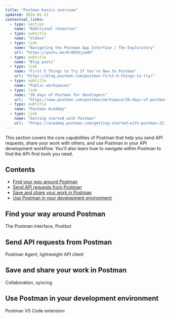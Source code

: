 ```yaml
---
title: "Postman basics overview"
updated: 2024-01-11
contextual_links:
  - type: section
    name: "Additional resources"
  - type: subtitle
    name: "Videos"
  - type: link
    name: "Navigating the Postman App Interface | The Exploratory"
    url: "https://youtu.be/Kr8OVXjzw4k"
  - type: subtitle
    name: "Blog posts"
  - type: link
    name: "First 5 Things to Try If You’re New to Postman"
    url: "https://blog.postman.com/postman-first-5-things-to-try/"
  - type: subtitle
    name: "Public workspaces"
  - type: link
    name: "30 days of Postman for developers"
    url:  "https://www.postman.com/postman/workspace/30-days-of-postman-for-developers/overview"
  - type: subtitle
    name: "Postman Academy"
  - type: link
    name: "Getting started with Postman"
    url:  "https://academy.postman.com/getting-started-with-postman-2212"
---
```


This section covers the core capabilities of Postman that help you send API requests, share your work with others, and use Postman in your API development workflow. You'll also learn how to navigate within Postman to find the API-first tools you need.

## Contents

* [Find your way around Postman](#find-your-way-around-postman)
* [Send API requests from Postman](#send-api-requests-from-postman)
* [Save and share your work in Postman](#save-and-share-your-work-in-postman)
* [Use Postman in your development environment](#use-postman-in-your-development-environment)

## Find your way around Postman

The Postman interface, Postbot

## Send API requests from Postman

Postman Agent, lightweight API client

## Save and share your work in Postman

Collaboration, syncing

## Use Postman in your development environment

Postman VS Code extension

